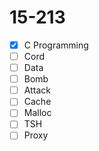 # 15-213

- [x] C Programming
- [ ] Cord
- [ ] Data
- [ ] Bomb
- [ ] Attack
- [ ] Cache
- [ ] Malloc
- [ ] TSH
- [ ] Proxy